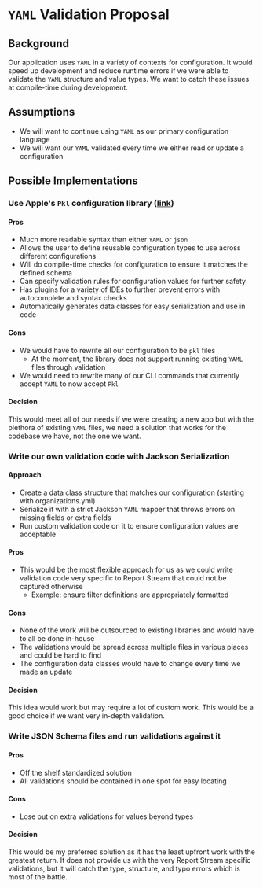 # `YAML` Validation Proposal

## Background

Our application uses `YAML` in a variety of contexts for configuration. It would speed up development and reduce runtime 
errors if we were able to validate the `YAML` structure and value types. We want to catch these issues at compile-time during
development.

## Assumptions

* We will want to continue using `YAML` as our primary configuration language
* We will want our `YAML` validated every time we either read or update a configuration

## Possible Implementations

### Use Apple's `Pkl` configuration library ([link](https://pkl-lang.org/index.html))

#### Pros

* Much more readable syntax than either `YAML` or `json`
* Allows the user to define reusable configuration types to use across different configurations
* Will do compile-time checks for configuration to ensure it matches the defined schema
* Can specify validation rules for configuration values for further safety
* Has plugins for a variety of IDEs to further prevent errors with autocomplete and syntax checks
* Automatically generates data classes for easy serialization and use in code

#### Cons

* We would have to rewrite all our configuration to be `pkl` files
  * At the moment, the library does not support running existing `YAML` files through validation
* We would need to rewrite many of our CLI commands that currently accept `YAML` to now accept `Pkl`

#### Decision

This would meet all of our needs if we were creating a new app but with the plethora of existing `YAML` files,
we need a solution that works for the codebase we have, not the one we want.

### Write our own validation code with Jackson Serialization

#### Approach

* Create a data class structure that matches our configuration (starting with organizations.yml)
* Serialize it with a strict Jackson `YAML` mapper that throws errors on missing fields or extra fields
* Run custom validation code on it to ensure configuration values are acceptable

#### Pros

* This would be the most flexible approach for us as we could write validation code very specific to Report Stream that could not be captured otherwise
  * Example: ensure filter definitions are appropriately formatted

#### Cons

* None of the work will be outsourced to existing libraries and would have to all be done in-house
* The validations would be spread across multiple files in various places and could be hard to find
* The configuration data classes would have to change every time we made an update

#### Decision

This idea would work but may require a lot of custom work. This would be a good choice if we want very in-depth validation.

### Write JSON Schema files and run validations against it

#### Pros

* Off the shelf standardized solution
* All validations should be contained in one spot for easy locating

#### Cons

* Lose out on extra validations for values beyond types

#### Decision

This would be my preferred solution as it has the least upfront work with the greatest return. It does not
provide us with the very Report Stream specific validations, but it will catch the type, structure, and typo errors 
which is most of the battle.
